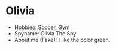 # Olivia

- Hobbies: Soccer, Gym
- Spyname: Olivia The Spy
- About me (Fake): I like the color green.

